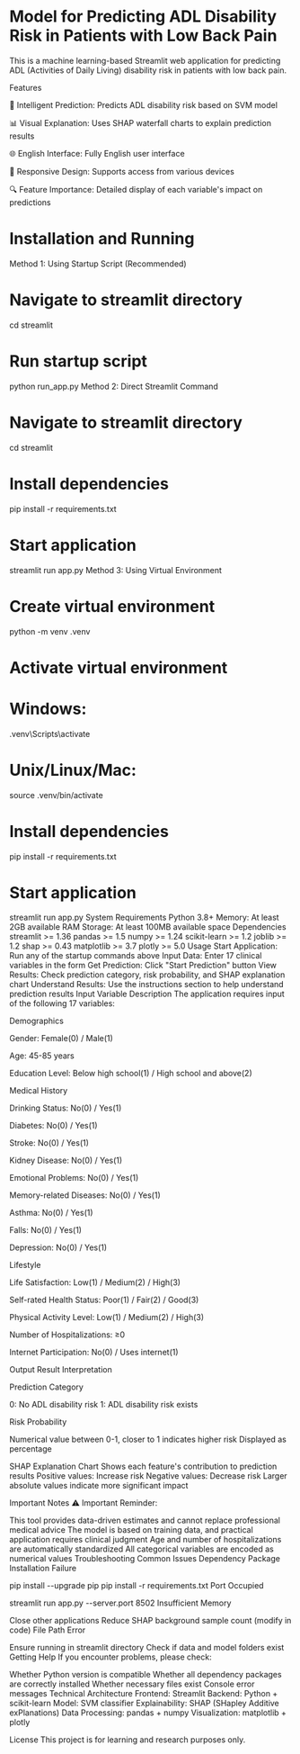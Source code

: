 # Model for Predicting ADL Disability Risk in Patients with Low Back Pain
This is a machine learning-based Streamlit web application for predicting ADL (Activities of Daily Living) disability risk in patients with low back pain.

Features

🎯 Intelligent Prediction: Predicts ADL disability risk based on SVM model

📊 Visual Explanation: Uses SHAP waterfall charts to explain prediction results

🌐 English Interface: Fully English user interface

📱 Responsive Design: Supports access from various devices

🔍 Feature Importance: Detailed display of each variable's impact on predictions

# Installation and Running
Method 1: Using Startup Script (Recommended)
# Navigate to streamlit directory
cd streamlit

# Run startup script
python run_app.py
Method 2: Direct Streamlit Command
# Navigate to streamlit directory
cd streamlit

# Install dependencies
pip install -r requirements.txt

# Start application
streamlit run app.py
Method 3: Using Virtual Environment
# Create virtual environment
python -m venv .venv

# Activate virtual environment
# Windows:
.venv\Scripts\activate
# Unix/Linux/Mac:
source .venv/bin/activate

# Install dependencies
pip install -r requirements.txt

# Start application
streamlit run app.py
System Requirements
Python 3.8+
Memory: At least 2GB available RAM
Storage: At least 100MB available space
Dependencies
streamlit >= 1.36
pandas >= 1.5
numpy >= 1.24
scikit-learn >= 1.2
joblib >= 1.2
shap >= 0.43
matplotlib >= 3.7
plotly >= 5.0
Usage
Start Application: Run any of the startup commands above
Input Data: Enter 17 clinical variables in the form
Get Prediction: Click "Start Prediction" button
View Results: Check prediction category, risk probability, and SHAP explanation chart
Understand Results: Use the instructions section to help understand prediction results
Input Variable Description
The application requires input of the following 17 variables:

Demographics

Gender: Female(0) / Male(1)

Age: 45-85 years

Education Level: Below high school(1) / High school and above(2)

Medical History

Drinking Status: No(0) / Yes(1)

Diabetes: No(0) / Yes(1)

Stroke: No(0) / Yes(1)

Kidney Disease: No(0) / Yes(1)

Emotional Problems: No(0) / Yes(1)

Memory-related Diseases: No(0) / Yes(1)

Asthma: No(0) / Yes(1)

Falls: No(0) / Yes(1)

Depression: No(0) / Yes(1)

Lifestyle

Life Satisfaction: Low(1) / Medium(2) / High(3)

Self-rated Health Status: Poor(1) / Fair(2) / Good(3)

Physical Activity Level: Low(1) / Medium(2) / High(3)

Number of Hospitalizations: ≥0

Internet Participation: No(0) / Uses internet(1)

Output Result Interpretation

Prediction Category

0: No ADL disability risk
1: ADL disability risk exists

Risk Probability

Numerical value between 0-1, closer to 1 indicates higher risk
Displayed as percentage

SHAP Explanation Chart
Shows each feature's contribution to prediction results
Positive values: Increase risk
Negative values: Decrease risk
Larger absolute values indicate more significant impact

Important Notes
⚠️ Important Reminder:

This tool provides data-driven estimates and cannot replace professional medical advice
The model is based on training data, and practical application requires clinical judgment
Age and number of hospitalizations are automatically standardized
All categorical variables are encoded as numerical values
Troubleshooting
Common Issues
Dependency Package Installation Failure

pip install --upgrade pip
pip install -r requirements.txt
Port Occupied

streamlit run app.py --server.port 8502
Insufficient Memory

Close other applications
Reduce SHAP background sample count (modify in code)
File Path Error

Ensure running in streamlit directory
Check if data and model folders exist
Getting Help
If you encounter problems, please check:

Whether Python version is compatible
Whether all dependency packages are correctly installed
Whether necessary files exist
Console error messages
Technical Architecture
Frontend: Streamlit
Backend: Python + scikit-learn
Model: SVM classifier
Explainability: SHAP (SHapley Additive exPlanations)
Data Processing: pandas + numpy
Visualization: matplotlib + plotly

License
This project is for learning and research purposes only.
